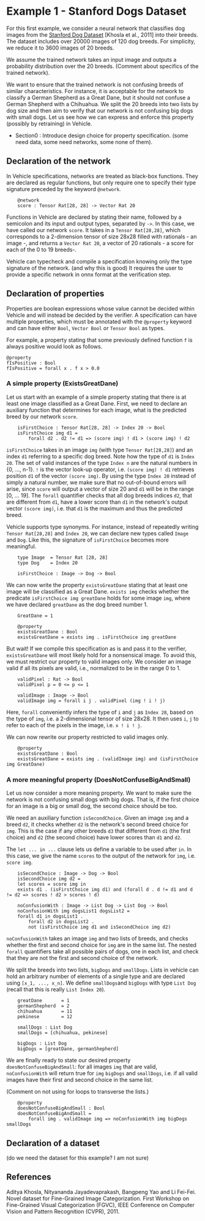 # Example 1 - Stanford Dogs Dataset

For this first example, we consider a neural network that classifies dog images from the 
[Stanford Dog Dataset](https://www.kaggle.com/datasets/jessicali9530/stanford-dogs-dataset) [Khosla et al., 2011] into their breeds. 
The dataset includes over 20000 images of 120 dog breeds. For simplicity, we reduce it to 3600 images of 20 breeds.

We assume the trained network takes an input image and outputs a probability distribution over the 20 breeds.
(Comment about specifics of the trained network).

We want to ensure that the trained network is not confusing breeds of similar characteristics. 
For instance, it is acceptable for the network to classify a German Shepherd as a Great Dane, but it should not confuse a German Shepherd with a Chihuahua. We split the 20 breeds into two lists by dog size and then aim to verify that our network is not confusing 
big dogs with small dogs. Let us see how we can express and enforce this property (possibly by retraining) in Vehicle. 

- Section0 : Introduce design choice for property specification. (some need data, some need networks, some none of them).

## Declaration of the network

In Vehicle specifications, networks are treated as black-box functions. 
They are declared as regular functions, but only require one to specify their type signature preceded by the keyword `@network`.

```{.vcl}
    @network
    score : Tensor Rat[28, 28] -> Vector Rat 20
```
Functions in Vehicle are declared by stating their name, followed by a semicolon and its input and output types, separated by `->`. 
In this case, we have called our network `score`. It takes in a `Tensor Rat[28,28]`, which corresponds to a 2-dimension tensor of 
size 28x28 filled with rationals - an image -, and returns a `Vector Rat 20`, a vector of 20 rationals - a score for each of the 0 to 19 
breeds-.

Vehicle can typecheck and compile a specification knowing only the type signature of the network. (and why this is good)
It requires the user to provide a specific network in onnx format at the verification step.

## Declaration of properties

Properties are boolean expressions whose value cannot be decided within Vehicle and will instead be decided
by the verifier. A specification can have multiple properties, which must be annotated with the `@property` keyword and can have 
either `Bool`, `Vector Bool` or `Tensor Bool` as types. 

For example, a property stating that some previously defined function `f` is always positive would look as follows.

```{.vcl}
@property
fIsPositive : Bool
fIsPositive = forall x . f x > 0.0
```

### A simple property (ExistsGreatDane)

Let us start with an example of a simple property stating that there is at least one image classified as a Great Dane.
First, we need to declare an auxiliary function that determines for each image, what is the predicted breed by our network `score`.

```{.vcl}
    isFirstChoice : Tensor Rat[28, 28] -> Index 20 -> Bool
    isFirstChoice img d1 =
        forall d2 . d2 != d1 => (score img) ! d1 > (score img) ! d2
```

`isFirstChoice` takes in an image `img` (with type `Tensor Rat[28,28]`) and an index `d1` referring to a specific dog breed. Note how 
the type of `d1` is `Index 20`. The set of valid instances of the type `Index n` are the natural numbers in {0, ..., n-1}.
`!` is the vector look-up operator, i.e. `(score img) ! d1` retrieves position `d1` of the vector `(score img)`.
By using the type `Index 20` instead of simply a natural number, we make sure that no out-of-bound errors will arise, since `score` will output a vector of size 20 and `d1` will be in the range [0, ... 19]. 
The `forall` quantifier checks that all dog breeds indices `d2`, that are different from `d1`, have a lower score than `d1` in the network's output vector `(score img)`, i.e. that `d1` is the maximum and thus the predicted breed.

Vehicle supports type synonyms. For instance, instead of repeatedly writing `Tensor Rat[28,28]` and `Index 20`, 
we can declare new types called `Image` and `Dog`. Like this, the signature of 
`isFirstChoice` becomes more meaningful.

```{.vcl}
    type Image  = Tensor Rat [28, 28]
    type Dog    = Index 20

    isFirstChoice : Image -> Dog -> Bool
``` 

We can now write the property `existsGreatDane` stating that at least one image will be classified as a Great Dane. 
`exists img` checks whether the predicate `isFirstChoice img greatDane` holds for some image `img`,
where we have declared `greatDane` as the dog breed number 1.

```{.vcl}
    GreatDane = 1

    @property
    existsGreatDane : Bool
    existsGreatDane = exists img . isFirstChoice img greatDane
```

But wait! If we compile this specification as is and pass it to the verifier, `existsGreatDane` will most likely 
hold for a nonsensical image. To avoid this, we must restrict our property to valid images only.
We consider an image valid if all its pixels are valid, i.e., normalized to be in the range 0 to 1.

```{.vcl}
    validPixel : Rat -> Bool
    validPixel p = 0 <= p <= 1

    validImage : Image -> Bool
    validImage img = forall i j . validPixel (img ! i ! j)
```
Here, `forall` conveniently infers the type of `i` and `j` as `Index 28`, based on the type of `img`, i.e. a 2-dimensional tensor of size 28x28. It then uses `i`, `j` to refer to each of the pixels in the image, i.e. `x ! i ! j`.

We can now rewrite our property restricted to valid images only.

```{.vcl}
    @property
    existsGreatDane : Bool
    existsGreatDane = exists img . (validImage img) and (isFirstChoice img GreatDane)
``` 

### A more meaningful property (DoesNotConfuseBigAndSmall)

Let us now consider a more meaning property. We want to make sure the network is not confusing small dogs with big dogs. That is, 
if the first choice for an image is a big or small dog, the second choice should be too. 

We need an auxiliary function `isSecondChoice`. Given an image `img` and a breed `d2`, it checks whether `d2` is the network's second breed choice for `img`. This is the case if any other breeds `d3` that different from `d1` (the first choice) and `d2` (the second choice) have lower scores than `d1` and `d2`. 

The `let ... in ...` clause lets us define a variable to be used after `in`. In this case, we give the name `scores` to the output of the network for `img`, i.e. `score img`. 

```{.vcl}
    isSecondChoice : Image -> Dog -> Bool
    isSecondChoice img d2 =
    let scores = score img in
    exists d1 . (isFirstChoice img d1) and (forall d . d != d1 and d != d2 => scores ! d2 > scores ! d)
```

```{.vcl}
    noConfusionWith : Image -> List Dog -> List Dog -> Bool
    noConfusionWith img dogsList1 dogsList2 =
    forall d1 in dogsList1 .
        forall d2 in dogsList2 .
        not (isFirstChoice img d1 and isSecondChoice img d2)
```

`noConfusionWith` takes an image `img` and two lists of breeds, and checks whether the first and second choice for `img` 
are in the same list. The nested `forall` quantifiers take all possible pairs of dogs, one in each list, and check that they are not the first and second choice of the network. 

We split the breeds into two lists, `bigDogs` and `smallDogs`.
Lists in vehicle can hold an arbitrary number of elements of a single type and are declared using `[x_1, ..., x_n]`. 
We define `smallDogs`and `bigDogs` with type `List Dog` (recall that this is really `List Index 20`).

```{.vcl}
    greatDane       = 1
    germanShepherd  = 2
    chihuahua       = 11
    pekinese        = 12

    smallDogs : List Dog
    smallDogs = [chihuahua, pekinese]

    bigDogs : List Dog
    bigDogs = [greatDane, germanShepherd]
```

We are finally ready to state our desired property `doesNotConfuseBigAndSmall`: for all images `img` that are valid, 
`noConfusionWith` will return true for `img` `bigDogs` and `smallDogs`, i.e. if all valid images have their first and second 
choice in the same list.

(Comment on not using for loops to transverse the lists.)
    
```{.vcl}
    @property
    doesNotConfuseBigAndSmall : Bool
    doesNotConfuseBigAndSmall =
        forall img . validImage img => noConfusionWith img bigDogs smallDogs
```

## Declaration of a dataset

(do we need the dataset for this example? I am not sure)

    

## References

Aditya Khosla, Nityananda Jayadevaprakash, Bangpeng Yao and Li Fei-Fei. Novel dataset for Fine-Grained Image Categorization. First Workshop on Fine-Grained Visual Categorization (FGVC), IEEE Conference on Computer Vision and Pattern Recognition (CVPR), 2011. 





